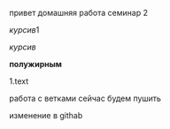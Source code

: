  привет
домашняя работа семинар 2

 *курсив*1
 

 *курсив*
 
 

**полужирным**

1.text

 



работа с ветками
сейчас будем пушить

изменение в githab


